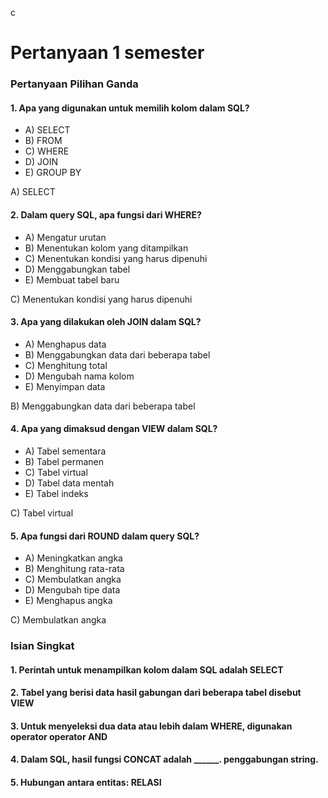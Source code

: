 c
# Pertanyaan 1 semester

### Pertanyaan Pilihan Ganda

#### 1. Apa yang digunakan untuk memilih kolom dalam SQL?
- A) SELECT
- B) FROM
- C) WHERE
- D) JOIN
- E) GROUP BY

A) SELECT
#### 2. Dalam query SQL, apa fungsi dari WHERE?
- A) Mengatur urutan
- B) Menentukan kolom yang ditampilkan
- C) Menentukan kondisi yang harus dipenuhi
- D) Menggabungkan tabel
- E) Membuat tabel baru

C) Menentukan kondisi yang harus dipenuhi
#### 3. Apa yang dilakukan oleh JOIN dalam SQL?
- A) Menghapus data
- B) Menggabungkan data dari beberapa tabel
- C) Menghitung total
- D) Mengubah nama kolom
- E) Menyimpan data

B) Menggabungkan data dari beberapa tabel

#### 4. Apa yang dimaksud dengan VIEW dalam SQL?
- A) Tabel sementara
- B) Tabel permanen
- C) Tabel virtual
- D) Tabel data mentah
- E) Tabel indeks

C) Tabel virtual
#### 5. Apa fungsi dari ROUND dalam query SQL?
- A) Meningkatkan angka
- B) Menghitung rata-rata
- C) Membulatkan angka
- D) Mengubah tipe data
- E) Menghapus angka

C) Membulatkan angka
### Isian Singkat

#### 1. Perintah untuk menampilkan kolom dalam SQL adalah **SELECT**
  
#### 2. Tabel yang berisi data hasil gabungan dari beberapa tabel disebut **VIEW**

#### 3. Untuk menyeleksi dua data atau lebih dalam WHERE, digunakan operator  **operator AND**

#### 4. Dalam SQL, hasil fungsi CONCAT adalah ______. **penggabungan string**.

#### 5. Hubungan antara entitas:   **RELASI**


